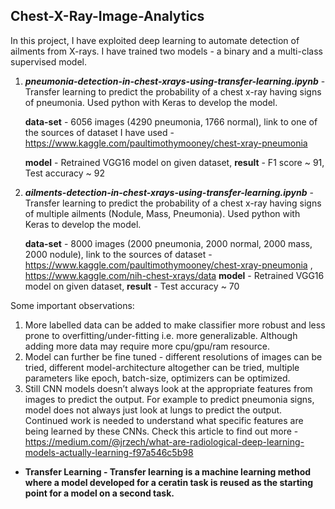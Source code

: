 ## Chest-X-Ray-Image-Analytics

In this project, I have exploited deep learning to automate detection of ailments from X-rays. I have trained two models - a binary and a multi-class supervised model.

1. ***pneumonia-detection-in-chest-xrays-using-transfer-learning.ipynb*** - Transfer learning to predict the probability of a chest x-ray having signs of pneumonia. Used python with Keras to develop the model.

    ****data-set**** - 6056 images (4290 pneumonia, 1766 normal), link to one of the sources of dataset I have used - https://www.kaggle.com/paultimothymooney/chest-xray-pneumonia
    
    ****model**** - Retrained VGG16 model on given dataset, 
    ****result**** - F1 score ~ 91, Test accuracy ~ 92

2. ***ailments-detection-in-chest-xrays-using-transfer-learning.ipynb*** - Transfer learning to predict the probability of a chest x-ray having signs of multiple ailments (Nodule, Mass, Pneumonia). Used python with Keras to develop the model.

    ****data-set**** - 8000 images (2000 pneumonia, 2000 normal, 2000 mass, 2000 nodule), link to the sources of dataset - https://www.kaggle.com/paultimothymooney/chest-xray-pneumonia , https://www.kaggle.com/nih-chest-xrays/data
    ****model**** - Retrained VGG16 model on given dataset, 
    ****result**** - Test accuracy ~ 70

Some important observations:

1. More labelled data can be added to make classifier more robust and less prone to overfitting/under-fitting i.e. more generalizable. Although adding more data may require more cpu/gpu/ram resource.
2. Model can further be fine tuned - different resolutions of images can be tried, different model-architecture altogether can be tried, multiple parameters like epoch, batch-size, optimizers can be optimized. 
3. Still CNN models doesn’t always look at the appropriate features from images to predict the output. For example to predict pneumonia signs, model does not always just look at lungs to predict the output. Continued work is needed to understand what specific features are being learned by these CNNs. Check this article to find out more - https://medium.com/@jrzech/what-are-radiological-deep-learning-models-actually-learning-f97a546c5b98

* **Transfer Learning - Transfer learning is a machine learning method where a model developed for a ceratin task is reused as the starting point for a model on a second task.**


